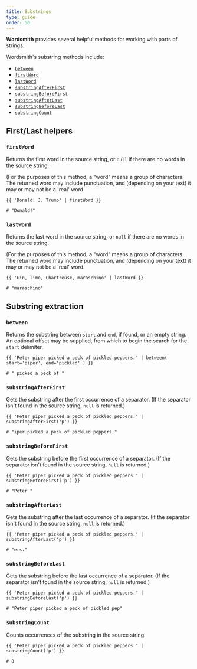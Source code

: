 ```yaml
---
title: Substrings
type: guide
order: 50
---
```


**Wordsmith** provides several helpful methods for working with parts of strings.

Wordsmith's substring methods include:

- [`between`](#between)
- [`firstWord`](#firstWord)
- [`lastWord`](#lastWord)
- [`substringAfterFirst`](#substringAfterFirst)
- [`substringBeforeFirst`](#substringBeforeFirst)
- [`substringAfterLast`](#substringAfterLast)
- [`substringBeforeLast`](#substringBeforeLast)
- [`substringCount`](#substringCount)


## First/Last helpers


### `firstWord`

Returns the first word in the source string, or `null` if there are no words in the source string.

(For the purposes of this method, a "word" means a group of characters. The returned word may include punctuation, and (depending on your text) it may or may not be a 'real' word.

```twig
{{ 'Donald! J. Trump' | firstWord }}

# "Donald!"
```


### `lastWord`

Returns the last word in the source string, or `null` if there are no words in the source string.

(For the purposes of this method, a "word" means a group of characters. The returned word may include punctuation, and (depending on your text) it may or may not be a 'real' word.

```twig
{{ 'Gin, lime, Chartreuse, maraschino' | lastWord }}

# "maraschino"
```


## Substring extraction

### `between`

Returns the substring between `start` and `end`, if found, or an empty string.
An optional offset may be supplied, from which to begin the search for the `start` delimiter.

```twig
{{ 'Peter piper picked a peck of pickled peppers.' | between( start='piper', end='pickled' ) }}

# " picked a peck of "
```

### `substringAfterFirst`

Gets the substring after the first occurrence of a separator.
(If the separator isn't found in the source string, `null` is returned.)
	 
```twig
{{ 'Peter piper picked a peck of pickled peppers.' | substringAfterFirst('p') }}

# "iper picked a peck of pickled peppers."
```

### `substringBeforeFirst`

Gets the substring before the first occurrence of a separator.
(If the separator isn't found in the source string, `null` is returned.)
	 
```twig
{{ 'Peter piper picked a peck of pickled peppers.' | substringBeforeFirst('p') }}

# "Peter "
```

### `substringAfterLast`

Gets the substring after the last occurrence of a separator.
(If the separator isn't found in the source string, `null` is returned.)
	 
```twig
{{ 'Peter piper picked a peck of pickled peppers.' | substringAfterLast('p') }}

# "ers."
```

### `substringBeforeLast`

Gets the substring before the last occurrence of a separator.
(If the separator isn't found in the source string, `null` is returned.)
	 
```twig
{{ 'Peter piper picked a peck of pickled peppers.' | substringBeforeLast('p') }}

# "Peter piper picked a peck of pickled pep"
```


### `substringCount`

Counts occurrences of the substring in the source string.
	 
```twig
{{ 'Peter piper picked a peck of pickled peppers.' | substringCount('p') }}

# 8
```
